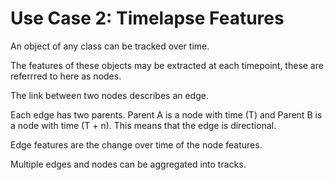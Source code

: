 <h1>Use Case 2: Timelapse Features</h1>

An object of any class can be tracked over time.&nbsp;  

The features of these objects may be extracted at each timepoint, these are referrred to here as nodes.  

The link between two nodes describes an edge.  

Each edge has two parents. Parent A is a node with time (T) and Parent B is a node with time (T + n). This means that the edge is directional.  

Edge features are the change over time of the node features.  

Multiple edges and nodes can be aggregated into tracks.  
